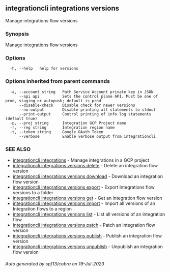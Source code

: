 ## integrationcli integrations versions

Manage integrations flow versions

### Synopsis

Manage integrations flow versions

### Options

```
  -h, --help   help for versions
```

### Options inherited from parent commands

```
  -a, --account string   Path Service Account private key in JSON
      --api api          Sets the control plane API. Must be one of prod, staging or autopush; default is prod
      --disable-check    Disable check for newer versions
      --no-output        Disable printing all statements to stdout
      --print-output     Control printing of info log statements (default true)
  -p, --proj string      Integration GCP Project name
  -r, --reg string       Integration region name
  -t, --token string     Google OAuth Token
      --verbose          Enable verbose output from integrationcli
```

### SEE ALSO

* [integrationcli integrations](integrationcli_integrations.md)	 - Manage integrations in a GCP project
* [integrationcli integrations versions delete](integrationcli_integrations_versions_delete.md)	 - Delete an integration flow version
* [integrationcli integrations versions download](integrationcli_integrations_versions_download.md)	 - Download an integration flow version
* [integrationcli integrations versions export](integrationcli_integrations_versions_export.md)	 - Export Integrations flow versions to a folder
* [integrationcli integrations versions get](integrationcli_integrations_versions_get.md)	 - Get an integration flow version
* [integrationcli integrations versions import](integrationcli_integrations_versions_import.md)	 - Import all versions of an Integration flows to a region
* [integrationcli integrations versions list](integrationcli_integrations_versions_list.md)	 - List all versions of an integration flow
* [integrationcli integrations versions patch](integrationcli_integrations_versions_patch.md)	 - Patch an integration flow version
* [integrationcli integrations versions publish](integrationcli_integrations_versions_publish.md)	 - Publish an integration flow version
* [integrationcli integrations versions unpublish](integrationcli_integrations_versions_unpublish.md)	 - Unpublish an integration flow version

###### Auto generated by spf13/cobra on 19-Jul-2023
